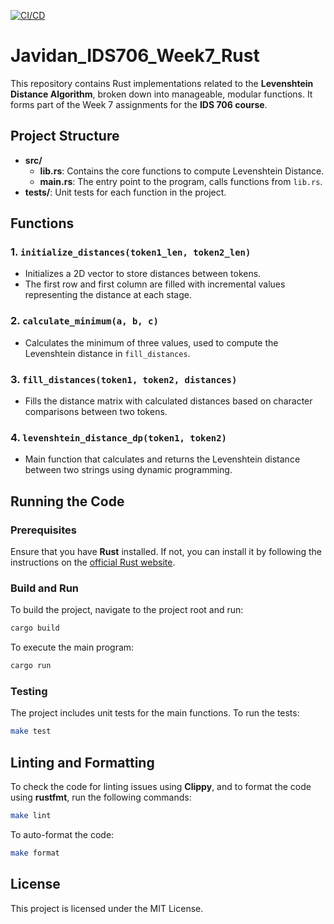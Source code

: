 [![CI/CD](https://github.com/nogibjj/Javidan_IDS706_Week7_Rust/actions/workflows/main.yaml/badge.svg)](https://github.com/nogibjj/Javidan_IDS706_Week7_Rust/actions/workflows/main.yaml)


# Javidan_IDS706_Week7_Rust

This repository contains Rust implementations related to the **Levenshtein Distance Algorithm**, broken down into manageable, modular functions. It forms part of the Week 7 assignments for the **IDS 706 course**.

## Project Structure

- **src/**
  - **lib.rs**: Contains the core functions to compute Levenshtein Distance.
  - **main.rs**: The entry point to the program, calls functions from `lib.rs`.
- **tests/**: Unit tests for each function in the project.

## Functions

### 1. `initialize_distances(token1_len, token2_len)`
   - Initializes a 2D vector to store distances between tokens. 
   - The first row and first column are filled with incremental values representing the distance at each stage.

### 2. `calculate_minimum(a, b, c)`
   - Calculates the minimum of three values, used to compute the Levenshtein distance in `fill_distances`.

### 3. `fill_distances(token1, token2, distances)`
   - Fills the distance matrix with calculated distances based on character comparisons between two tokens.

### 4. `levenshtein_distance_dp(token1, token2)`
   - Main function that calculates and returns the Levenshtein distance between two strings using dynamic programming.

## Running the Code

### Prerequisites

Ensure that you have **Rust** installed. If not, you can install it by following the instructions on the [official Rust website](https://www.rust-lang.org/tools/install).

### Build and Run

To build the project, navigate to the project root and run:

```bash
cargo build
```

To execute the main program:

```bash
cargo run
```

### Testing

The project includes unit tests for the main functions. To run the tests:

```bash
make test
```

## Linting and Formatting

To check the code for linting issues using **Clippy**, and to format the code using **rustfmt**, run the following commands:

```bash
make lint
```

To auto-format the code:

```bash
make format
```

## License

This project is licensed under the MIT License.
